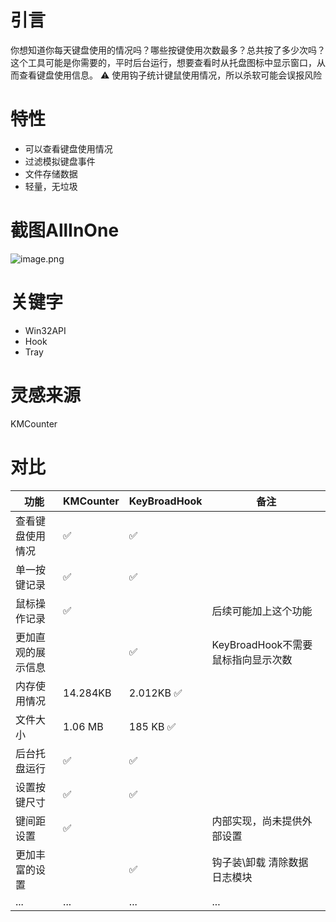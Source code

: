 # 引言

你想知道你每天键盘使用的情况吗？哪些按键使用次数最多？总共按了多少次吗？这个工具可能是你需要的，平时后台运行，想要查看时从托盘图标中显示窗口，从而查看键盘使用信息。
⚠️ 使用钩子统计键鼠使用情况，所以杀软可能会误报风险

# 特性

- 可以查看键盘使用情况
- 过滤模拟键盘事件
- 文件存储数据
- 轻量，无垃圾


# 截图AllInOne

![image.png](https://www.zunmx.top/usr/uploads/2022/11/3974617528.png)

# 关键字

- Win32API
- Hook
- Tray

# 灵感来源

KMCounter

# 对比

| 功能| KMCounter | KeyBroadHook| 备注|
| --- | --- | --- | --- |
| 查看键盘使用情况 | ✅ | ✅ | |
| 单一按键记录 | ✅ | ✅ | |
| 鼠标操作记录| ✅ |  | 后续可能加上这个功能|
| 更加直观的展示信息|  | ✅ | KeyBroadHook不需要鼠标指向显示次数|
| 内存使用情况 | 14.284KB | 2.012KB ✅|| 
| 文件大小 | 1.06 MB | 185 KB ✅|| 
| 后台托盘运行 | ✅ | ✅ || 
| 设置按键尺寸 | ✅ | ✅ || 
| 键间距设置 |✅ |  | 内部实现，尚未提供外部设置 |
| 更加丰富的设置 | | ✅ | 钩子装\卸载 清除数据 日志模块 |
| ... | ... | ... | ... |


